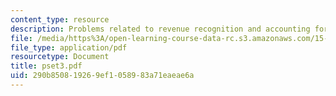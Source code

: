 ```yaml
---
content_type: resource
description: Problems related to revenue recognition and accounting for account receivables.
file: /media/https%3A/open-learning-course-data-rc.s3.amazonaws.com/15-511-financial-accounting-summer-2004/290b850819269ef1058983a71eaeae6a_pset3.pdf
file_type: application/pdf
resourcetype: Document
title: pset3.pdf
uid: 290b8508-1926-9ef1-0589-83a71eaeae6a
---
```


